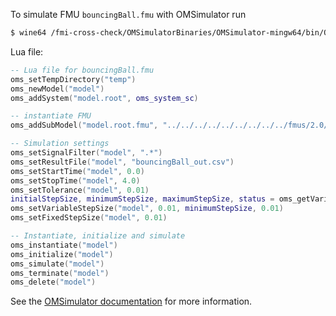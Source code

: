 To simulate FMU `bouncingBall.fmu` with OMSimulator run
```bash
$ wine64 /fmi-cross-check/OMSimulatorBinaries/OMSimulator-mingw64/bin/OMSimulator.exe --stripRoot=true --skipCSVHeader=true --addParametersToCSV=true --intervals=500 --suppressPath=true --timeout=60 bouncingBall.lua
```

Lua file:
```lua
-- Lua file for bouncingBall.fmu
oms_setTempDirectory("temp")
oms_newModel("model")
oms_addSystem("model.root", oms_system_sc)

-- instantiate FMU
oms_addSubModel("model.root.fmu", "../../../../../../../../../fmus/2.0/me/win64/FMUSDK/2.0.4/bouncingBall/bouncingBall.fmu")

-- Simulation settings
oms_setSignalFilter("model", ".*")
oms_setResultFile("model", "bouncingBall_out.csv")
oms_setStartTime("model", 0.0)
oms_setStopTime("model", 4.0)
oms_setTolerance("model", 0.01)
initialStepSize, minimumStepSize, maximumStepSize, status = oms_getVariableStepSize("model")
oms_setVariableStepSize("model", 0.01, minimumStepSize, 0.01)
oms_setFixedStepSize("model", 0.01)

-- Instantiate, initialize and simulate
oms_instantiate("model")
oms_initialize("model")
oms_simulate("model")
oms_terminate("model")
oms_delete("model")
```

See the [OMSimulator documentation](https://openmodelica.org/doc/OMSimulator/master/html/index.html) for more information.
